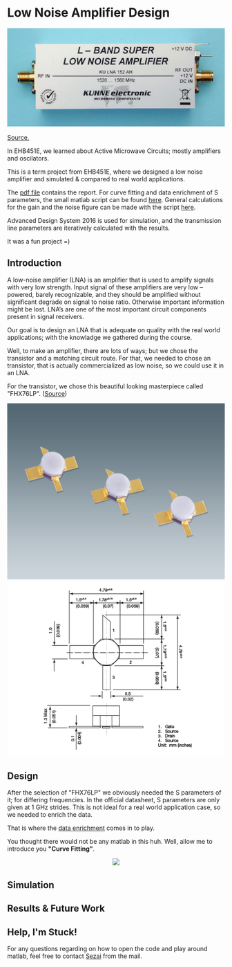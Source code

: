 # Low Noise Amplifier Design

<p align="center">
  <img src="LNA.jpg">
</p>

[Source.](https://shop.kuhne-electronic.com/kuhne/en/shop/industrial/prof-power-amplifier/prof-l-band/KU+LNA+152+AH++Super+Low+Noise+Amplifier/?card=354)

In EHB451E, we learned about Active Microwave Circuits; mostly amplifiers and oscilators.

This is a term project from EHB451E, where we designed a low noise amplifier and simulated &amp; compared to real world applications.

The [pdf file](https://github.com/kantarcise/Low-Noise-Amplifier-Design/blob/master/040130091-Term_Project.pdf) contains the report. For curve fitting and data enrichment of S parameters, the small matlab script can be found [here](https://github.com/kantarcise/Low-Noise-Amplifier-Design/blob/master/Enrich_data.m). General calculations for the gain and the noise figure can be made with the script [here](https://github.com/kantarcise/Low-Noise-Amplifier-Design/blob/master/Design%20Calculations.m).

Advanced Design System 2016 is used for simulation, and the transmission line parameters are iteratively calculated with the results.

It was a fun project =)

## Introduction

A low-noise amplifier (LNA) is an amplifier that is used to amplify signals with very low strength. Input signal of these amplifiers are 
very low – powered, barely recognizable, and they should be amplified without significant degrade on signal to noise ratio. Otherwise 
important information might be lost. LNA’s are one of the most important circuit components present in signal receivers.

Our goal is to design an LNA that is adequate on quality with the real world applications; with the knowladge we gathered during the 
course.

Well, to make an amplifier, there are lots of ways; but we chose the transistor and a matching circuit route. For that, we needed to 
chose an transistor, that is actually commercialized as low noise, so we could use it in an LNA. 

For the transistor, we chose this beautiful looking masterpiece called "FHX76LP". ([Source](https://www.sedi.co.jp/file.jsp?/pdf/FHX76LP_ED1-3.pdf))

<p align="center">
  <img src="fhx76lp.jpg">
  <img src="dimension.jpg">
</p>

## Design

After the selection of "FHX76LP" we obviously needed the S parameters of it; for differing frequencies. In the official datasheet, S parameters are only given at 1 GHz strides. This is not ideal for a real world application case, so we needed to enrich the data.

That is where the [data enrichment](https://github.com/kantarcise/Low-Noise-Amplifier-Design/blob/master/Enrich_data.m) comes in to play. 

You thought there would not be any matlab in this huh. Well, allow me to introduce you **"Curve Fitting"**.


<p align="center">
  <img src="damn.mp4">
</p>




## Simulation



## Results & Future Work



## Help, I'm Stuck!

For any questions regarding on how to open the code and play around matlab, feel free to contact [Sezai](mailto:sezaiburakkantarci@gmail.com) from the mail. 
